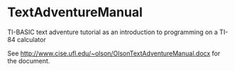TextAdventureManual
===================

TI-BASIC text adventure tutorial as an introduction to programming on a TI-84 calculator


See http://www.cise.ufl.edu/~olson/OlsonTextAdventureManual.docx for the document.
